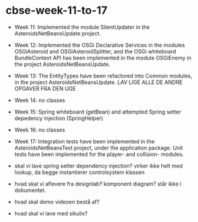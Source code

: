 # cbse-week-11-to-17

- Week 11: Implemented the module SilentUpdater in the AsteroidsNetBeansUpdate project.
- Week 12: Implemented the OSGi Declarative Services in the modules OSGiAsteroid and OSGiAsteroidSplitter, and the OSGi whiteboard BundleContext API has been implemented in the module OSGiEnemy in the project AsteroidsNetBeansUpdate.
- Week 13: The EntityTypes have been refactored into Common modules, in the project AsteroidsNetBeansUpdate. LAV LIGE ALLE DE ANDRE OPGAVER FRA DEN UGE
- Week 14: no classes
- Week 15: Spring whiteboard (getBean) and attempted Spring setter depedency injection (SpringHelper)
- Week 16: no classes
- Week 17: Integration tests have been implemented in the AsteroidsNetBeansTest project, under the application package. Unit tests have been implemented for the player- and collision- modules.


- skal vi lave spring setter dependency injection? virker ikke helt med lookup, da begge instantierer controlsystem klassen
- hvad skal vi aflevere fra designlab? komponent diagram? står ikke i dokumentet.
- hvad skal demo videoen bestå af?
- hvad skal vi lave med sikulix?
